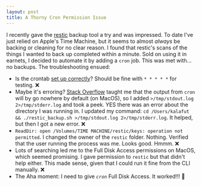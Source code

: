 ```yaml
---
layout: post
title: A Thorny Cron Permission Issue
---
```


I recently gave the [restic](https://restic.net/) backup tool a try and was impressed. To date I've just relied on Apple's
Time Machine, but it seems to almost _always_ be backing or cleaning for no clear reason. I found that restic's
scans of the things I wanted to back up completed within a minute. Sold on using it in earnets, I decided to automate it by adding a `cron` job. This was met with... no backups. The troubleshooting ensued:

* Is the crontab [set up correctly](https://crontab.guru)? Should be fine with `* * * * *` for testing. ❌
* Maybe it's erroring? [Stack Overflow](https://apple.stackexchange.com/questions/38861/where-is-the-cron-log-file-in-macosx-lion) taught me that the output from `cron` will by go nowhere by default (on MacOS), so I added `>/tmp/stdout.log 2>/tmp/stderr.log` and took a peek. YES there was an error about the directory I was running in. I updated my command: `cd /Users/kalafut && ./restic_backup.sh >/tmp/stdout.log 2>/tmp/stderr.log`. It helped, but then I got a new error. ❌
* `ReadDir: open /Volumes/TIME MACHINE/restic/keys: operation not permitted`. I changed the owner of the `restic` folder. Nothing. Verified that the user running the process was me. Looks good. Hmmm. ❌
* Lots of searching led me to the Full Disk Access permissions on MacOS, which seemed promising. I gave permission to `restic` but that didn't help either. This made sense, given that I could run it fine from the CLI manually. ❌
* The Aha moment: I need to give _`cron`_ Full Disk Access. It worked!!! 🎉




